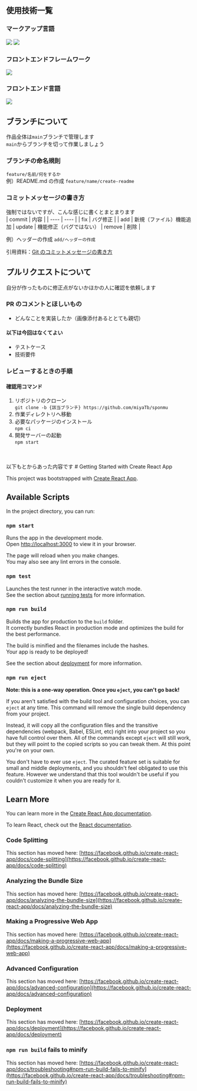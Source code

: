 <div id="top"></div>

## 使用技術一覧

### マークアップ言語

<p style="display: inline">
    <img src="https://img.shields.io/badge/-HTML-white?style=for-the-badge&logo=html5&logoColor=#E34F26">
    <img src="https://img.shields.io/badge/-CSS-grey?style=for-the-badge&logo=css&logoColor=#663399">
</p>

### フロントエンドフレームワーク

<p style="display: inline">
    <img src="https://img.shields.io/badge/-React-20232A?style=for-the-badge&logo=react&logoColor=61DAFB">
</p>

### フロントエンド言語

<p style="display: inline">
    <img src="https://img.shields.io/badge/-JavaScript-20232A?style=for-the-badge&logo=javascript&logoColor=#F7DF1E">
</p>

## ブランチについて

作品全体は`main`ブランチで管理します<br>
`main`からブランチを切って作業しましょう<br>

### ブランチの命名規則

`feature/名前/何をするか`<br>
例）README.md の作成 `feature/name/create-readme`

### コミットメッセージの書き方

強制ではないですが、こんな感じに書くとまとまります<br>
| commit | 内容 |
| ---- | ---- |
| fix | バグ修正 |
| add | 新規（ファイル）機能追加
| update | 機能修正（バグではない）
| remove | 削除 |

例）ヘッダーの作成 `add/ヘッダーの作成`

引用資料：[Git のコミットメッセージの書き方](https://qiita.com/itosho/items/9565c6ad2ffc24c09364)

## プルリクエストについて

自分が作ったものに修正点がないかほかの人に確認を依頼します<br>

### PR のコメントとほしいもの

- どんなことを実装したか（画像添付あるととても親切）

#### 以下は今回はなくてよい

- テストケース
- 技術要件

### レビューするときの手順

#### 確認用コマンド

1. リポジトリのクローン<br>`git clone -b {該当ブランチ} https://github.com/miyaTb/sponmu`
2. 作業ディレクトリへ移動
3. 必要なパッケージのインストール<br>`npm ci`
4. 開発サーバーの起動<br>`npm start`

<br>
<br>
以下もとからあった内容です
# Getting Started with Create React App

This project was bootstrapped with [Create React App](https://github.com/facebook/create-react-app).

## Available Scripts

In the project directory, you can run:

### `npm start`

Runs the app in the development mode.\
Open [http://localhost:3000](http://localhost:3000) to view it in your browser.

The page will reload when you make changes.\
You may also see any lint errors in the console.

### `npm test`

Launches the test runner in the interactive watch mode.\
See the section about [running tests](https://facebook.github.io/create-react-app/docs/running-tests) for more information.

### `npm run build`

Builds the app for production to the `build` folder.\
It correctly bundles React in production mode and optimizes the build for the best performance.

The build is minified and the filenames include the hashes.\
Your app is ready to be deployed!

See the section about [deployment](https://facebook.github.io/create-react-app/docs/deployment) for more information.

### `npm run eject`

**Note: this is a one-way operation. Once you `eject`, you can't go back!**

If you aren't satisfied with the build tool and configuration choices, you can `eject` at any time. This command will remove the single build dependency from your project.

Instead, it will copy all the configuration files and the transitive dependencies (webpack, Babel, ESLint, etc) right into your project so you have full control over them. All of the commands except `eject` will still work, but they will point to the copied scripts so you can tweak them. At this point you're on your own.

You don't have to ever use `eject`. The curated feature set is suitable for small and middle deployments, and you shouldn't feel obligated to use this feature. However we understand that this tool wouldn't be useful if you couldn't customize it when you are ready for it.

## Learn More

You can learn more in the [Create React App documentation](https://facebook.github.io/create-react-app/docs/getting-started).

To learn React, check out the [React documentation](https://reactjs.org/).

### Code Splitting

This section has moved here: [https://facebook.github.io/create-react-app/docs/code-splitting](https://facebook.github.io/create-react-app/docs/code-splitting)

### Analyzing the Bundle Size

This section has moved here: [https://facebook.github.io/create-react-app/docs/analyzing-the-bundle-size](https://facebook.github.io/create-react-app/docs/analyzing-the-bundle-size)

### Making a Progressive Web App

This section has moved here: [https://facebook.github.io/create-react-app/docs/making-a-progressive-web-app](https://facebook.github.io/create-react-app/docs/making-a-progressive-web-app)

### Advanced Configuration

This section has moved here: [https://facebook.github.io/create-react-app/docs/advanced-configuration](https://facebook.github.io/create-react-app/docs/advanced-configuration)

### Deployment

This section has moved here: [https://facebook.github.io/create-react-app/docs/deployment](https://facebook.github.io/create-react-app/docs/deployment)

### `npm run build` fails to minify

This section has moved here: [https://facebook.github.io/create-react-app/docs/troubleshooting#npm-run-build-fails-to-minify](https://facebook.github.io/create-react-app/docs/troubleshooting#npm-run-build-fails-to-minify)
